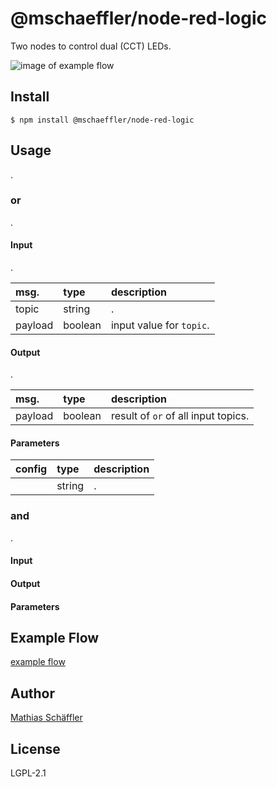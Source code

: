 # @mschaeffler/node-red-logic

Two nodes to control dual (CCT) LEDs.

![image of example flow](https://github.com/m-schaeffler/node-red-my-nodes/raw/main/node-red-logic/examples/logic.png)

## Install

```
$ npm install @mschaeffler/node-red-logic
```

## Usage

.

### or

.

#### Input

.

|msg.    | type   | description                       |
|:-------|:-------|:----------------------------------|
|topic   | string | .|
|payload | boolean| input value for `topic`.          |

#### Output

.

|msg.    | type   | description                       |
|:-------|:-------|:----------------------------------|
|payload | boolean | result of `or` of all input topics.|

#### Parameters

|config| type   | description                       |
|:-----|:-------|:----------------------------------|
|  | string | .     |

### and

.

#### Input

#### Output

#### Parameters

## Example Flow

[example flow](https://github.com/m-schaeffler/node-red-my-nodes/raw/main/node-red-logic/examples/logic.json)

## Author

[Mathias Schäffler](https://github.com/m-schaeffler)

## License

LGPL-2.1
